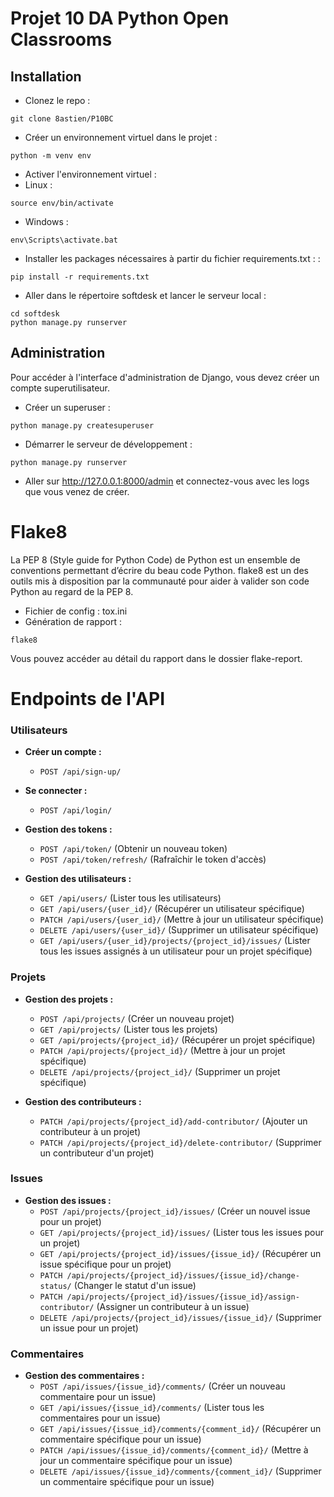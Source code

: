 # Projet 10 DA Python Open Classrooms

## Installation


- Clonez le repo :

```
git clone 8astien/P10BC
```

- Créer un environnement virtuel dans le projet :
```
python -m venv env
```

- Activer l'environnement virtuel :
- Linux :
```
source env/bin/activate
```
- Windows :
```
env\Scripts\activate.bat
```

- Installer les packages nécessaires à partir du fichier requirements.txt : :
```
pip install -r requirements.txt
```
- Aller dans le répertoire softdesk et lancer le serveur local :
```
cd softdesk
python manage.py runserver
```

## Administration

Pour accéder à l'interface d'administration de Django, vous devez créer un compte superutilisateur.

- Créer un superuser :
```
python manage.py createsuperuser
```
- Démarrer le serveur de développement :
```
python manage.py runserver
```
- Aller sur http://127.0.0.1:8000/admin et connectez-vous avec les logs que vous venez de créer.

# Flake8

La PEP 8 (Style guide for Python Code) de Python est un ensemble de conventions permettant d’écrire du beau code Python. flake8 est un des outils mis à disposition par la communauté pour aider à valider son code Python au regard de la PEP 8.
- Fichier de config : tox.ini
- Génération de rapport :
```
flake8
```
Vous pouvez accéder au détail du rapport dans le dossier flake-report.

# Endpoints de l'API

### Utilisateurs

- **Créer un compte :**
  - `POST /api/sign-up/`

- **Se connecter :**
  - `POST /api/login/`

- **Gestion des tokens :**
  - `POST /api/token/` (Obtenir un nouveau token)
  - `POST /api/token/refresh/` (Rafraîchir le token d'accès)

- **Gestion des utilisateurs :**
  - `GET /api/users/` (Lister tous les utilisateurs)
  - `GET /api/users/{user_id}/` (Récupérer un utilisateur spécifique)
  - `PATCH /api/users/{user_id}/` (Mettre à jour un utilisateur spécifique)
  - `DELETE /api/users/{user_id}/` (Supprimer un utilisateur spécifique)
  - `GET /api/users/{user_id}/projects/{project_id}/issues/` (Lister tous les issues assignés à un utilisateur pour un projet spécifique)

### Projets

- **Gestion des projets :**
  - `POST /api/projects/` (Créer un nouveau projet)
  - `GET /api/projects/` (Lister tous les projets)
  - `GET /api/projects/{project_id}/` (Récupérer un projet spécifique)
  - `PATCH /api/projects/{project_id}/` (Mettre à jour un projet spécifique)
  - `DELETE /api/projects/{project_id}/` (Supprimer un projet spécifique)

- **Gestion des contributeurs :**
  - `PATCH /api/projects/{project_id}/add-contributor/` (Ajouter un contributeur à un projet)
  - `PATCH /api/projects/{project_id}/delete-contributor/` (Supprimer un contributeur d'un projet)

### Issues

- **Gestion des issues :**
  - `POST /api/projects/{project_id}/issues/` (Créer un nouvel issue pour un projet)
  - `GET /api/projects/{project_id}/issues/` (Lister tous les issues pour un projet)
  - `GET /api/projects/{project_id}/issues/{issue_id}/` (Récupérer un issue spécifique pour un projet)
  - `PATCH /api/projects/{project_id}/issues/{issue_id}/change-status/` (Changer le statut d'un issue)
  - `PATCH /api/projects/{project_id}/issues/{issue_id}/assign-contributor/` (Assigner un contributeur à un issue)
  - `DELETE /api/projects/{project_id}/issues/{issue_id}/` (Supprimer un issue pour un projet)

### Commentaires

- **Gestion des commentaires :**
  - `POST /api/issues/{issue_id}/comments/` (Créer un nouveau commentaire pour un issue)
  - `GET /api/issues/{issue_id}/comments/` (Lister tous les commentaires pour un issue)
  - `GET /api/issues/{issue_id}/comments/{comment_id}/` (Récupérer un commentaire spécifique pour un issue)
  - `PATCH /api/issues/{issue_id}/comments/{comment_id}/` (Mettre à jour un commentaire spécifique pour un issue)
  - `DELETE /api/issues/{issue_id}/comments/{comment_id}/` (Supprimer un commentaire spécifique pour un issue)

